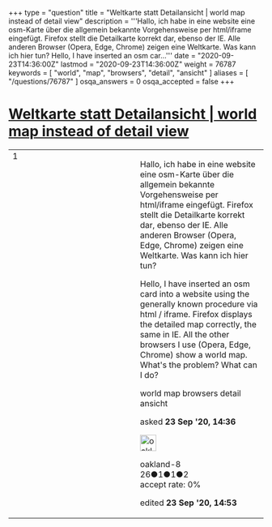 +++
type = "question"
title = "Weltkarte statt Detailansicht | world map instead of detail view"
description = '''Hallo, ich habe in eine website eine osm-Karte über die allgemein bekannte Vorgehensweise per html/iframe eingefügt. Firefox stellt die Detailkarte korrekt dar, ebenso der IE. Alle anderen Browser (Opera, Edge, Chrome) zeigen eine Weltkarte.  Was kann ich hier tun? Hello,  I have inserted an osm car...'''
date = "2020-09-23T14:36:00Z"
lastmod = "2020-09-23T14:36:00Z"
weight = 76787
keywords = [ "world", "map", "browsers", "detail", "ansicht" ]
aliases = [ "/questions/76787" ]
osqa_answers = 0
osqa_accepted = false
+++

<div class="headNormal">

# [Weltkarte statt Detailansicht | world map instead of detail view](/questions/76787/weltkarte-statt-detailansicht-world-map-instead-of-detail-view)

</div>

<div id="main-body">

<div id="askform">

<table id="question-table" style="width:100%;">
<colgroup>
<col style="width: 50%" />
<col style="width: 50%" />
</colgroup>
<tbody>
<tr>
<td style="width: 30px; vertical-align: top"><div class="vote-buttons">
<span id="post-76787-upvote" class="ajax-command post-vote up" rel="nofollow" title="I like this post (click again to cancel)"> </span>
<div id="post-76787-score" class="post-score" title="current number of votes">
1
</div>
<span id="post-76787-downvote" class="ajax-command post-vote down" rel="nofollow" title="I dont like this post (click again to cancel)"> </span> <span id="favorite-mark" class="ajax-command favorite-mark" rel="nofollow" title="mark/unmark this question as favorite (click again to cancel)"> </span>
<div id="favorite-count" class="favorite-count">
&#10;</div>
</div></td>
<td><div id="item-right">
<div class="question-body">
<p>Hallo, ich habe in eine website eine osm-Karte über die allgemein bekannte Vorgehensweise per html/iframe eingefügt. Firefox stellt die Detailkarte korrekt dar, ebenso der IE. Alle anderen Browser (Opera, Edge, Chrome) zeigen eine Weltkarte. Was kann ich hier tun?</p>
<p>Hello, I have inserted an osm card into a website using the generally known procedure via html / iframe. Firefox displays the detailed map correctly, the same in IE. All the other browsers I use (Opera, Edge, Chrome) show a world map. What's the problem? What can I do?</p>
</div>
<div id="question-tags" class="tags-container tags">
<span class="post-tag tag-link-world" rel="tag" title="see questions tagged &#39;world&#39;">world</span> <span class="post-tag tag-link-map" rel="tag" title="see questions tagged &#39;map&#39;">map</span> <span class="post-tag tag-link-browsers" rel="tag" title="see questions tagged &#39;browsers&#39;">browsers</span> <span class="post-tag tag-link-detail" rel="tag" title="see questions tagged &#39;detail&#39;">detail</span> <span class="post-tag tag-link-ansicht" rel="tag" title="see questions tagged &#39;ansicht&#39;">ansicht</span>
</div>
<div id="question-controls" class="post-controls">
&#10;</div>
<div class="post-update-info-container">
<div class="post-update-info post-update-info-user">
<p>asked <strong>23 Sep '20, 14:36</strong></p>
<img src="https://secure.gravatar.com/avatar/9fc81ce2f6811aba596262e23fcdcc6d?s=32&amp;d=identicon&amp;r=g" class="gravatar" width="32" height="32" alt="oakland-8&#39;s gravatar image" />
<p><span>oakland-8</span><br />
<span class="score" title="26 reputation points">26</span><span title="1 badges"><span class="badge1">●</span><span class="badgecount">1</span></span><span title="1 badges"><span class="silver">●</span><span class="badgecount">1</span></span><span title="2 badges"><span class="bronze">●</span><span class="badgecount">2</span></span><br />
<span class="accept_rate" title="Rate of the user&#39;s accepted answers">accept rate:</span> <span title="oakland-8 has no accepted answers">0%</span></p>
</div>
<div class="post-update-info post-update-info-edited">
<p><span> edited <strong>23 Sep '20, 14:53</strong> </span></p>
</div>
</div>
<div id="comments-container-76787" class="comments-container">
&#10;</div>
<div id="comment-tools-76787" class="comment-tools">
&#10;</div>
<div class="clear">
&#10;</div>
<div id="comment-76787-form-container" class="comment-form-container">
&#10;</div>
<div class="clear">
&#10;</div>
</div></td>
</tr>
</tbody>
</table>

</div>

</div>

